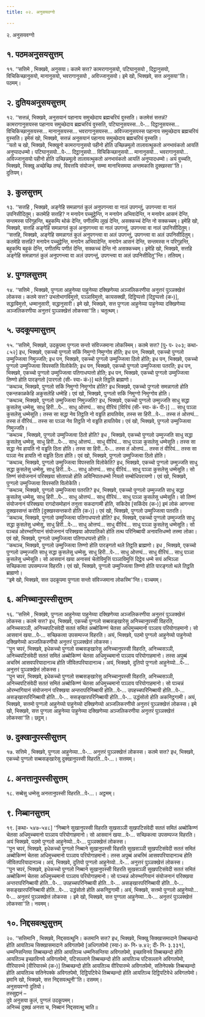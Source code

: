 ```yaml
---
title: ०२. अनुसयवग्गो

---
```

२. अनुसयवग्गो  


## १. पठमअनुसयसुत्तम्

११. ‘‘सत्तिमे , भिक्खवे, अनुसया। कतमे सत्त? कामरागानुसयो, पटिघानुसयो , दिट्ठानुसयो, विचिकिच्छानुसयो, मानानुसयो, भवरागानुसयो , अविज्जानुसयो। इमे खो, भिक्खवे, सत्त अनुसया’’ति। पठमम्।  


## २. दुतियअनुसयसुत्तम्

१२. ‘‘सत्तन्नं, भिक्खवे, अनुसयानं पहानाय समुच्छेदाय ब्रह्मचरियं वुस्सति। कतमेसं सत्तन्नं? कामरागानुसयस्स पहानाय समुच्छेदाय ब्रह्मचरियं वुस्सति, पटिघानुसयस्स…पे॰… दिट्ठानुसयस्स… विचिकिच्छानुसयस्स… मानानुसयस्स… भवरागानुसयस्स… अविज्जानुसयस्स पहानाय समुच्छेदाय ब्रह्मचरियं वुस्सति। इमेसं खो, भिक्खवे, सत्तन्नं अनुसयानं पहानाय समुच्छेदाय ब्रह्मचरियं वुस्सति।  
‘‘यतो च खो, भिक्खवे, भिक्खुनो कामरागानुसयो पहीनो होति उच्छिन्नमूलो तालावत्थुकतो अनभावंकतो आयतिं अनुप्पादधम्मो। पटिघानुसयो…पे॰… दिट्ठानुसयो… विचिकिच्छानुसयो… मानानुसयो… भवरागानुसयो… अविज्जानुसयो पहीनो होति उच्छिन्नमूलो तालावत्थुकतो अनभावंकतो आयतिं अनुप्पादधम्मो। अयं वुच्चति, भिक्खवे, भिक्खु अच्छेच्छि तण्हं, विवत्तयि संयोजनं, सम्मा मानाभिसमया अन्तमकासि दुक्खस्सा’’ति। दुतियम्।  


## ३. कुलसुत्तम्

१३. ‘‘सत्तहि , भिक्खवे, अङ्गेहि समन्नागतं कुलं अनुपगन्त्वा वा नालं उपगन्तुं, उपगन्त्वा वा नालं उपनिसीदितुम्। कतमेहि सत्तहि? न मनापेन पच्चुट्ठेन्ति, न मनापेन अभिवादेन्ति, न मनापेन आसनं देन्ति, सन्तमस्स परिगुहन्ति, बहुकम्पि थोकं देन्ति, पणीतम्पि लूखं देन्ति, असक्कच्चं देन्ति नो सक्कच्चम्। इमेहि खो, भिक्खवे, सत्तहि अङ्गेहि समन्नागतं कुलं अनुपगन्त्वा वा नालं उपगन्तुं, उपगन्त्वा वा नालं उपनिसीदितुम्।  
‘‘सत्तहि, भिक्खवे, अङ्गेहि समन्नागतं कुलं अनुपगन्त्वा वा अलं उपगन्तुं, उपगन्त्वा वा अलं उपनिसीदितुम्। कतमेहि सत्तहि? मनापेन पच्चुट्ठेन्ति, मनापेन अभिवादेन्ति, मनापेन आसनं देन्ति, सन्तमस्स न परिगुहन्ति, बहुकम्पि बहुकं देन्ति, पणीतम्पि पणीतं देन्ति, सक्कच्चं देन्ति नो असक्कच्चम्। इमेहि खो, भिक्खवे, सत्तहि अङ्गेहि समन्नागतं कुलं अनुपगन्त्वा वा अलं उपगन्तुं, उपगन्त्वा वा अलं उपनिसीदितु’’न्ति। ततियम्।  


## ४. पुग्गलसुत्तम्

१४. ‘‘सत्तिमे , भिक्खवे, पुग्गला आहुनेय्या पाहुनेय्या दक्खिणेय्या अञ्जलिकरणीया अनुत्तरं पुञ्ञक्खेत्तं लोकस्स। कतमे सत्त? उभतोभागविमुत्तो, पञ्ञाविमुत्तो, कायसक्खी, दिट्ठिप्पत्तो [दिट्ठप्पत्तो (क॰)], सद्धाविमुत्तो, धम्मानुसारी, सद्धानुसारी। इमे खो, भिक्खवे, सत्त पुग्गला आहुनेय्या पाहुनेय्या दक्खिणेय्या अञ्जलिकरणीया अनुत्तरं पुञ्ञक्खेत्तं लोकस्सा’’ति। चतुत्थम्।  


## ५. उदकूपमासुत्तम्

१५. ‘‘सत्तिमे, भिक्खवे, उदकूपमा पुग्गला सन्तो संविज्जमाना लोकस्मिम्। कतमे सत्त? [पु॰ प॰ २०३; कथा॰ ८५२] इध, भिक्खवे, एकच्चो पुग्गलो सकिं निमुग्गो निमुग्गोव होति; इध पन, भिक्खवे, एकच्चो पुग्गलो उम्मुज्जित्वा निमुज्जति; इध पन, भिक्खवे, एकच्चो पुग्गलो उम्मुज्जित्वा ठितो होति; इध पन, भिक्खवे, एकच्चो पुग्गलो उम्मुज्जित्वा विपस्सति विलोकेति; इध पन, भिक्खवे, एकच्चो पुग्गलो उम्मुज्जित्वा पतरति; इध पन, भिक्खवे, एकच्चो पुग्गलो उम्मुज्जित्वा पतिगाधप्पत्तो होति; इध पन, भिक्खवे, एकच्चो पुग्गलो उम्मुज्जित्वा तिण्णो होति पारङ्गतो [पारगतो (सी॰ स्या॰ कं॰)] थले तिट्ठति ब्राह्मणो।  
‘‘कथञ्च, भिक्खवे, पुग्गलो सकिं निमुग्गो निमुग्गोव होति? इध भिक्खवे, एकच्चो पुग्गलो समन्नागतो होति एकन्तकाळकेहि अकुसलेहि धम्मेहि। एवं खो, भिक्खवे, पुग्गलो सकिं निमुग्गो निमुग्गोव होति।  
‘‘कथञ्च, भिक्खवे, पुग्गलो उम्मुज्जित्वा निमुज्जति? इध, भिक्खवे, एकच्चो पुग्गलो उम्मुज्जति साधु सद्धा कुसलेसु धम्मेसु, साधु हिरी…पे॰… साधु ओत्तप्पं… साधु वीरियं [विरियं (सी॰ स्या॰ कं॰ पी॰)] … साधु पञ्ञा कुसलेसु धम्मेसूति। तस्स सा सद्धा नेव तिट्ठति नो वड्ढति हायतियेव, तस्स सा हिरी…पे॰… तस्स तं ओत्तप्पं… तस्स तं वीरियं… तस्स सा पञ्ञा नेव तिट्ठति नो वड्ढति हायतियेव। एवं खो, भिक्खवे, पुग्गलो उम्मुज्जित्वा निमुज्जति।  
‘‘कथञ्च , भिक्खवे, पुग्गलो उम्मुज्जित्वा ठितो होति? इध , भिक्खवे, एकच्चो पुग्गलो उम्मुज्जति साधु सद्धा कुसलेसु धम्मेसु, साधु हिरी…पे॰… साधु ओत्तप्पं… साधु वीरियं… साधु पञ्ञा कुसलेसु धम्मेसूति। तस्स सा सद्धा नेव हायति नो वड्ढति ठिता होति। तस्स सा हिरी…पे॰… तस्स तं ओत्तप्पं… तस्स तं वीरियं… तस्स सा पञ्ञा नेव हायति नो वड्ढति ठिता होति। एवं खो, भिक्खवे, पुग्गलो उम्मुज्जित्वा ठितो होति।  
‘‘कथञ्च, भिक्खवे, पुग्गलो उम्मुज्जित्वा विपस्सति विलोकेति? इध, भिक्खवे, एकच्चो पुग्गलो उम्मुज्जति साधु सद्धा कुसलेसु धम्मेसु, साधु हिरी…पे॰… साधु ओत्तप्पं… साधु वीरियं… साधु पञ्ञा कुसलेसु धम्मेसूति। सो तिण्णं संयोजनानं परिक्खया सोतापन्नो होति अविनिपातधम्मो नियतो सम्बोधिपरायणो। एवं खो, भिक्खवे, पुग्गलो उम्मुज्जित्वा विपस्सति विलोकेति।  
‘‘कथञ्च, भिक्खवे, पुग्गलो उम्मुज्जित्वा पतरति? इध, भिक्खवे, एकच्चो पुग्गलो उम्मुज्जति साधु सद्धा कुसलेसु धम्मेसु, साधु हिरी…पे॰… साधु ओत्तप्पं… साधु वीरियं… साधु पञ्ञा कुसलेसु धम्मेसूति। सो तिण्णं संयोजनानं परिक्खया रागदोसमोहानं तनुत्ता सकदागामी होति, सकिदेव [सकिंदेव (क॰)] इमं लोकं आगन्त्वा दुक्खस्सन्तं करोति [दुक्खस्सन्तकरो होति (क॰)]। एवं खो, भिक्खवे, पुग्गलो उम्मुज्जित्वा पतरति।  
‘‘कथञ्च, भिक्खवे, पुग्गलो उम्मुज्जित्वा पतिगाधप्पत्तो होति? इध, भिक्खवे, एकच्चो पुग्गलो उम्मुज्जति साधु सद्धा कुसलेसु धम्मेसु, साधु हिरी…पे॰… साधु ओत्तप्पं… साधु वीरियं… साधु पञ्ञा कुसलेसु धम्मेसूति। सो पञ्चन्नं ओरम्भागियानं संयोजनानं परिक्खया ओपपातिको होति तत्थ परिनिब्बायी अनावत्तिधम्मो तस्मा लोका। एवं खो, भिक्खवे, पुग्गलो उम्मुज्जित्वा पतिगाधप्पत्तो होति।  
‘‘कथञ्च, भिक्खवे, पुग्गलो उम्मुज्जित्वा तिण्णो होति पारङ्गतो थले तिट्ठति ब्राह्मणो। इध , भिक्खवे, एकच्चो पुग्गलो उम्मुज्जति साधु सद्धा कुसलेसु धम्मेसु, साधु हिरी…पे॰… साधु ओत्तप्पं… साधु वीरियं… साधु पञ्ञा कुसलेसु धम्मेसूति। सो आसवानं खया अनासवं चेतोविमुत्तिं पञ्ञाविमुत्तिं दिट्ठेव धम्मे सयं अभिञ्ञा सच्छिकत्वा उपसम्पज्ज विहरति। एवं खो, भिक्खवे, पुग्गलो उम्मुज्जित्वा तिण्णो होति पारङ्गतो थले तिट्ठति ब्राह्मणो।  
‘‘इमे खो, भिक्खवे, सत्त उदकूपमा पुग्गला सन्तो संविज्जमाना लोकस्मि’’न्ति। पञ्चमम्।  


## ६. अनिच्चानुपस्सीसुत्तम्

१६. ‘‘सत्तिमे , भिक्खवे, पुग्गला आहुनेय्या पाहुनेय्या दक्खिणेय्या अञ्जलिकरणीया अनुत्तरं पुञ्ञक्खेत्तं लोकस्स। कतमे सत्त? इध, भिक्खवे, एकच्चो पुग्गलो सब्बसङ्खारेसु अनिच्चानुपस्सी विहरति, अनिच्चसञ्ञी, अनिच्चपटिसंवेदी सततं समितं अब्बोकिण्णं चेतसा अधिमुच्चमानो पञ्ञाय परियोगाहमानो। सो आसवानं खया…पे॰… सच्छिकत्वा उपसम्पज्ज विहरति। अयं, भिक्खवे, पठमो पुग्गलो आहुनेय्यो पाहुनेय्यो दक्खिणेय्यो अञ्जलिकरणीयो अनुत्तरं पुञ्ञक्खेत्तं लोकस्स।  
‘‘पुन चपरं, भिक्खवे, इधेकच्चो पुग्गलो सब्बसङ्खारेसु अनिच्चानुपस्सी विहरति, अनिच्चसञ्ञी, अनिच्चपटिसंवेदी सततं समितं अब्बोकिण्णं चेतसा अधिमुच्चमानो पञ्ञाय परियोगाहमानो। तस्स अपुब्बं अचरिमं आसवपरियादानञ्च होति जीवितपरियादानञ्च। अयं, भिक्खवे, दुतियो पुग्गलो आहुनेय्यो…पे॰… अनुत्तरं पुञ्ञक्खेत्तं लोकस्स।  
‘‘पुन चपरं, भिक्खवे, इधेकच्चो पुग्गलो सब्बसङ्खारेसु अनिच्चानुपस्सी विहरति, अनिच्चसञ्ञी, अनिच्चपटिसंवेदी सततं समितं अब्बोकिण्णं चेतसा अधिमुच्चमानो पञ्ञाय परियोगाहमानो। सो पञ्चन्नं ओरम्भागियानं संयोजनानं परिक्खया अन्तरापरिनिब्बायी होति…पे॰… उपहच्चपरिनिब्बायी होति…पे॰… असङ्खारपरिनिब्बायी होति…पे॰… ससङ्खारपरिनिब्बायी होति…पे॰… उद्धंसोतो होति अकनिट्ठगामी। अयं, भिक्खवे, सत्तमो पुग्गलो आहुनेय्यो पाहुनेय्यो दक्खिणेय्यो अञ्जलिकरणीयो अनुत्तरं पुञ्ञक्खेत्तं लोकस्स। इमे खो, भिक्खवे, सत्त पुग्गला आहुनेय्या पाहुनेय्या दक्खिणेय्या अञ्जलिकरणीया अनुत्तरं पुञ्ञक्खेत्तं लोकस्सा’’ति। छट्ठम्।  


## ७. दुक्खानुपस्सीसुत्तम्

१७. सत्तिमे , भिक्खवे, पुग्गला आहुनेय्या…पे॰… अनुत्तरं पुञ्ञक्खेत्तं लोकस्स। कतमे सत्त? इध, भिक्खवे, एकच्चो पुग्गलो सब्बसङ्खारेसु दुक्खानुपस्सी विहरति…पे॰…। सत्तमम्।  


## ८. अनत्तानुपस्सीसुत्तम्

१८. सब्बेसु धम्मेसु अनत्तानुपस्सी विहरति…पे॰…। अट्ठमम्।  


## ९. निब्बानसुत्तम्

१९. [कथा॰ ५४७-५४८] ‘‘निब्बाने सुखानुपस्सी विहरति सुखसञ्ञी सुखपटिसंवेदी सततं समितं अब्बोकिण्णं चेतसा अधिमुच्चमानो पञ्ञाय परियोगाहमानो। सो आसवानं खया…पे॰… सच्छिकत्वा उपसम्पज्ज विहरति। अयं भिक्खवे, पठमो पुग्गलो आहुनेय्यो…पे॰… पुञ्ञक्खेत्तं लोकस्स।  
‘‘पुन चपरं, भिक्खवे, इधेकच्चो पुग्गलो निब्बाने सुखानुपस्सी विहरति सुखसञ्ञी सुखपटिसंवेदी सततं समितं अब्बोकिण्णं चेतसा अधिमुच्चमानो पञ्ञाय परियोगाहमानो। तस्स अपुब्बं अचरिमं आसवपरियादानञ्च होति जीवितपरियादानञ्च। अयं, भिक्खवे, दुतियो पुग्गलो आहुनेय्यो…पे॰… अनुत्तरं पुञ्ञक्खेत्तं लोकस्स।  
‘‘पुन चपरं, भिक्खवे, इधेकच्चो पुग्गलो निब्बाने सुखानुपस्सी विहरति सुखसञ्ञी सुखपटिसंवेदी सततं समितं अब्बोकिण्णं चेतसा अधिमुच्चमानो पञ्ञाय परियोगाहमानो। सो पञ्चन्नं ओरम्भागियानं संयोजनानं परिक्खया अन्तरापरिनिब्बायी होति…पे॰… उपहच्चपरिनिब्बायी होति…पे॰… असङ्खारपरिनिब्बायी होति…पे॰… ससङ्खारपरिनिब्बायी होति…पे॰… उद्धंसोतो होति अकनिट्ठगामी। अयं, भिक्खवे, सत्तमो पुग्गलो आहुनेय्यो…पे॰… अनुत्तरं पुञ्ञक्खेत्तं लोकस्स । इमे खो, भिक्खवे, सत्त पुग्गला आहुनेय्या…पे॰… अनुत्तरं पुञ्ञक्खेत्तं लोकस्सा’’ति। नवमम्।  


## १०. निद्दसवत्थुसुत्तम्

२०. ‘‘सत्तिमानि , भिक्खवे, निद्दसवत्थूनि। कतमानि सत्त? इध, भिक्खवे, भिक्खु सिक्खासमादाने तिब्बच्छन्दो होति आयतिञ्च सिक्खासमादाने अविगतपेमो [अधिगतपेमो (स्या॰) अ॰ नि॰ ७.४२; दी॰ नि॰ ३.३३१], धम्मनिसन्तिया तिब्बच्छन्दो होति आयतिञ्च धम्मनिसन्तिया अविगतपेमो, इच्छाविनये तिब्बच्छन्दो होति आयतिञ्च इच्छाविनये अविगतपेमो, पटिसल्लाने तिब्बच्छन्दो होति आयतिञ्च पटिसल्लाने अविगतपेमो, वीरियारम्भे [वीरियारब्भे (क॰)] तिब्बच्छन्दो होति आयतिञ्च वीरियारम्भे अविगतपेमो, सतिनेपक्के तिब्बच्छन्दो होति आयतिञ्च सतिनेपक्के अविगतपेमो, दिट्ठिपटिवेधे तिब्बच्छन्दो होति आयतिञ्च दिट्ठिपटिवेधे अविगतपेमो। इमानि खो, भिक्खवे, सत्त निद्दसवत्थूनी’’ति। दसमम्।  
अनुसयवग्गो दुतियो।  
तस्सुद्दानं –  
दुवे अनुसया कुलं, पुग्गलं उदकूपमम्।  
अनिच्चं दुक्खं अनत्ता च, निब्बानं निद्दसवत्थु चाति॥  